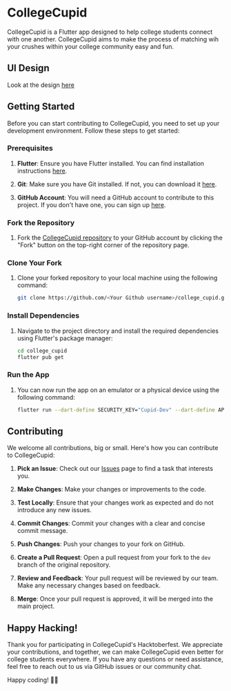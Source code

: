 # CollegeCupid

CollegeCupid is a Flutter app designed to help college students connect with one another. CollegeCupid aims to make the process of matching wih your crushes within your college community easy and fun.

## UI Design

Look at the design [here]([https://www.figma.com/file/UflmkdmzL9LVwFgbfdlJaa/CampusCupid---SWC-IITG?type=design&node-id=4-1476&mode=design&t=ABmiAo6g0caTFR8y-0](https://www.figma.com/design/1q7Wq5JevYV2q3SbJ2gweP/College-Cupid?node-id=751-91&t=fyvKHQW5eTGgTmfm-1))

## Getting Started

Before you can start contributing to CollegeCupid, you need to set up your development environment. Follow these steps to get started:

### Prerequisites

1. **Flutter**: Ensure you have Flutter installed. You can find installation instructions [here](https://flutter.dev/docs/get-started/install).

2. **Git**: Make sure you have Git installed. If not, you can download it [here](https://git-scm.com/downloads).

3. **GitHub Account**: You will need a GitHub account to contribute to this project. If you don't have one, you can sign up [here](https://github.com/join).

### Fork the Repository

1. Fork the [CollegeCupid repository](https://github.com/swciitg/college_cupid) to your GitHub account by clicking the "Fork" button on the top-right corner of the repository page.

### Clone Your Fork

1. Clone your forked repository to your local machine using the following command:

   ```bash
   git clone https://github.com/<Your Github username>/college_cupid.git
   ```

### Install Dependencies

1. Navigate to the project directory and install the required dependencies using Flutter's package manager:

   ```bash
   cd college_cupid
   flutter pub get
   ```

### Run the App

1. You can now run the app on an emulator or a physical device using the following command:

   ```bash
   flutter run --dart-define SECURITY_KEY="Cupid-Dev" --dart-define API_URL="https://swc.iitg.ac.in/test/collegeCupid/api/v2" --dart-define BASE_URL="https://swc.iitg.ac.in/test/collegeCupid"
   ```

## Contributing

We welcome all contributions, big or small. Here's how you can contribute to CollegeCupid:

1. **Pick an Issue**: Check out our [Issues](https://github.com/swciitg/college_cupid/issues) page to find a task that interests you. 

3. **Make Changes**: Make your changes or improvements to the code.

4. **Test Locally**: Ensure that your changes work as expected and do not introduce any new issues.

5. **Commit Changes**: Commit your changes with a clear and concise commit message.

6. **Push Changes**: Push your changes to your fork on GitHub.

7. **Create a Pull Request**: Open a pull request from your fork to the `dev` branch of the original repository.

8. **Review and Feedback**: Your pull request will be reviewed by our team. Make any necessary changes based on feedback.

9. **Merge**: Once your pull request is approved, it will be merged into the main project.

## Happy Hacking!

Thank you for participating in CollegeCupid's Hacktoberfest. We appreciate your contributions, and together, we can make CollegeCupid even better for college students everywhere. If you have any questions or need assistance, feel free to reach out to us via GitHub issues or our community chat.

Happy coding! 🚀🎉
